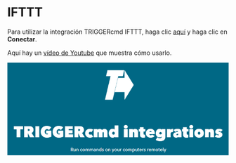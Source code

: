 # IFTTT

Para utilizar la integración TRIGGERcmd IFTTT, haga clic [aquí](https://ifttt.com/trigger_cmd) y haga clic en **Conectar**.

Aquí hay un [vídeo de Youtube](https://youtu.be/NO6OASpij1c) que muestra cómo usarlo.

![TRIGGERcmd en IFTTT](./images/ifttt-integration.png)